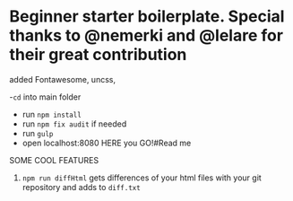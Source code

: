 # Beginner starter boilerplate. Special thanks to @nemerki and @lelare for their great contribution


added Fontawesome, uncss, 






-`cd` into main folder
- run `npm install`
- run `npm fix audit` if needed
- run `gulp`
- open localhost:8080
HERE you GO!#Read me


SOME COOL FEATURES
1. `npm run diffHtml` gets differences of your html files with your git repository and adds to `diff.txt`